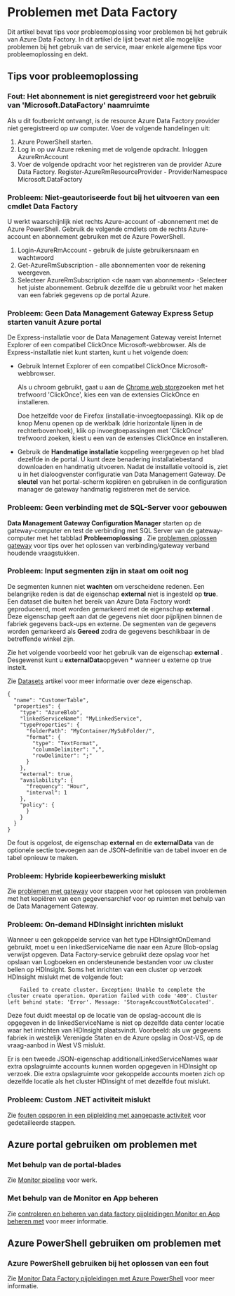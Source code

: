 <properties 
    pageTitle="Problemen met Azure Data Factory" 
    description="Informatie over het oplossen van problemen met het gebruik van Azure Data Factory." 
    services="data-factory" 
    documentationCenter="" 
    authors="spelluru" 
    manager="jhubbard" 
    editor="monicar"/>

<tags 
    ms.service="data-factory" 
    ms.workload="data-services" 
    ms.tgt_pltfrm="na" 
    ms.devlang="na" 
    ms.topic="article" 
    ms.date="08/31/2016" 
    ms.author="spelluru"/>

# <a name="troubleshoot-data-factory-issues"></a>Problemen met Data Factory
Dit artikel bevat tips voor probleemoplossing voor problemen bij het gebruik van Azure Data Factory. In dit artikel de lijst bevat niet alle mogelijke problemen bij het gebruik van de service, maar enkele algemene tips voor probleemoplossing en dekt.   

## <a name="troubleshooting-tips"></a>Tips voor probleemoplossing

### <a name="error-the-subscription-is-not-registered-to-use-namespace-microsoftdatafactory"></a>Fout: Het abonnement is niet geregistreerd voor het gebruik van 'Microsoft.DataFactory' naamruimte
Als u dit foutbericht ontvangt, is de resource Azure Data Factory provider niet geregistreerd op uw computer. Voer de volgende handelingen uit: 

1. Azure PowerShell starten. 
2. Log in op uw Azure rekening met de volgende opdracht.
        Inloggen AzureRmAccount 
3. Voer de volgende opdracht voor het registreren van de provider Azure Data Factory.
        Register-AzureRmResourceProvider - ProviderNamespace Microsoft.DataFactory

### <a name="problem-unauthorized-error-when-running-a-data-factory-cmdlet"></a>Probleem: Niet-geautoriseerde fout bij het uitvoeren van een cmdlet Data Factory
U werkt waarschijnlijk niet rechts Azure-account of -abonnement met de Azure PowerShell. Gebruik de volgende cmdlets om de rechts Azure-account en abonnement gebruiken met de Azure PowerShell. 

1. Login-AzureRmAccount - gebruik de juiste gebruikersnaam en wachtwoord
2. Get-AzureRmSubscription - alle abonnementen voor de rekening weergeven. 
3. Selecteer AzureRmSubscription &lt;de naam van abonnement&gt; -Selecteer het juiste abonnement. Gebruik dezelfde die u gebruikt voor het maken van een fabriek gegevens op de portal Azure.

### <a name="problem-fail-to-launch-data-management-gateway-express-setup-from-azure-portal"></a>Probleem: Geen Data Management Gateway Express Setup starten vanuit Azure portal
De Express-installatie voor de Data Management Gateway vereist Internet Explorer of een compatibel ClickOnce Microsoft-webbrowser. Als de Express-installatie niet kunt starten, kunt u het volgende doen: 

- Gebruik Internet Explorer of een compatibel ClickOnce Microsoft-webbrowser.

    Als u chroom gebruikt, gaat u aan de [Chrome web store](https://chrome.google.com/webstore/)zoeken met het trefwoord 'ClickOnce', kies een van de extensies ClickOnce en installeren. 
    
    Doe hetzelfde voor de Firefox (installatie-invoegtoepassing). Klik op de knop Menu openen op de werkbalk (drie horizontale lijnen in de rechterbovenhoek), klik op invoegtoepassingen met 'ClickOnce' trefwoord zoeken, kiest u een van de extensies ClickOnce en installeren. 

- Gebruik de **Handmatige installatie** koppeling weergegeven op het blad dezelfde in de portal. U kunt deze benadering installatiebestand downloaden en handmatig uitvoeren. Nadat de installatie voltooid is, ziet u in het dialoogvenster configuratie van Data Management Gateway. De **sleutel** van het portal-scherm kopiëren en gebruiken in de configuration manager de gateway handmatig registreren met de service.  

### <a name="problem-fail-to-connect-to-on-premises-sql-server"></a>Probleem: Geen verbinding met de SQL-Server voor gebouwen 
**Data Management Gateway Configuration Manager** starten op de gateway-computer en test de verbinding met SQL Server van de gateway-computer met het tabblad **Probleemoplossing** . Zie [problemen oplossen gateway](data-factory-data-management-gateway.md#troubleshoot-gateway-issues) voor tips over het oplossen van verbinding/gateway verband houdende vraagstukken.   
 

### <a name="problem-input-slices-are-in-waiting-state-for-ever"></a>Probleem: Input segmenten zijn in staat om ooit nog

De segmenten kunnen niet **wachten** om verscheidene redenen. Een belangrijke reden is dat de eigenschap **external** niet is ingesteld op **true**. Een dataset die buiten het bereik van Azure Data Factory wordt geproduceerd, moet worden gemarkeerd met de eigenschap **external** . Deze eigenschap geeft aan dat de gegevens niet door pijplijnen binnen de fabriek gegevens back-ups en externe. De segmenten van de gegevens worden gemarkeerd als **Gereed** zodra de gegevens beschikbaar in de betreffende winkel zijn. 

Zie het volgende voorbeeld voor het gebruik van de eigenschap **external** . Desgewenst kunt u **externalData**opgeven * wanneer u externe op true instelt.

Zie [Datasets](data-factory-create-datasets.md) artikel voor meer informatie over deze eigenschap.
    
    {
      "name": "CustomerTable",
      "properties": {
        "type": "AzureBlob",
        "linkedServiceName": "MyLinkedService",
        "typeProperties": {
          "folderPath": "MyContainer/MySubFolder/",
          "format": {
            "type": "TextFormat",
            "columnDelimiter": ",",
            "rowDelimiter": ";"
          }
        },
        "external": true,
        "availability": {
          "frequency": "Hour",
          "interval": 1
        },
        "policy": {
          }
        }
      }
    }

De fout is opgelost, de eigenschap **external** en de **externalData** van de optionele sectie toevoegen aan de JSON-definitie van de tabel invoer en de tabel opnieuw te maken. 

### <a name="problem-hybrid-copy-operation-fails"></a>Probleem: Hybride kopieerbewerking mislukt
Zie [problemen met gateway](data-factory-data-management-gateway.md#troubleshoot-gateway-issues) voor stappen voor het oplossen van problemen met het kopiëren van een gegevensarchief voor op ruimten met behulp van de Data Management Gateway. 

### <a name="problem-on-demand-hdinsight-provisioning-fails"></a>Probleem: On-demand HDInsight inrichten mislukt
Wanneer u een gekoppelde service van het type HDInsightOnDemand gebruikt, moet u een linkedServiceName die naar een Azure Blob-opslag verwijst opgeven. Data Factory-service gebruikt deze opslag voor het opslaan van Logboeken en ondersteunende bestanden voor uw cluster bellen op HDInsight.  Soms het inrichten van een cluster op verzoek HDInsight mislukt met de volgende fout:

        Failed to create cluster. Exception: Unable to complete the cluster create operation. Operation failed with code '400'. Cluster left behind state: 'Error'. Message: 'StorageAccountNotColocated'.

Deze fout duidt meestal op de locatie van de opslag-account die is opgegeven in de linkedServiceName is niet op dezelfde data center locatie waar het inrichten van HDInsight plaatsvindt. Voorbeeld: als uw gegevens fabriek in westelijk Verenigde Staten en de Azure opslag in Oost-VS, op de vraag-aanbod in West VS mislukt.

Er is een tweede JSON-eigenschap additionalLinkedServiceNames waar extra opslagruimte accounts kunnen worden opgegeven in HDInsight op verzoek. Die extra opslagruimte voor gekoppelde accounts moeten zich op dezelfde locatie als het cluster HDInsight of met dezelfde fout mislukt.

### <a name="problem-custom-net-activity-fails"></a>Probleem: Custom .NET activiteit mislukt
Zie [fouten opsporen in een pijpleiding met aangepaste activiteit](data-factory-use-custom-activities.md#debug-the-pipeline) voor gedetailleerde stappen. 

## <a name="use-azure-portal-to-troubleshoot"></a>Azure portal gebruiken om problemen met 

### <a name="using-portal-blades"></a>Met behulp van de portal-blades
Zie [Monitor pipeline](data-factory-build-your-first-pipeline-using-editor.md#monitor-pipeline) voor werk. 

### <a name="using-monitor-and-manage-app"></a>Met behulp van de Monitor en App beheren
Zie [controleren en beheren van data factory pijpleidingen Monitor en App beheren met](data-factory-monitor-manage-app.md) voor meer informatie. 

## <a name="use-azure-powershell-to-troubleshoot"></a>Azure PowerShell gebruiken om problemen met

### <a name="use-azure-powershell-to-troubleshoot-an-error"></a>Azure PowerShell gebruiken bij het oplossen van een fout  
Zie [Monitor Data Factory pijpleidingen met Azure PowerShell](data-factory-build-your-first-pipeline-using-powershell.md#monitor-pipeline) voor meer informatie. 


[adfgetstarted]: data-factory-copy-data-from-azure-blob-storage-to-sql-database.md
[use-custom-activities]: data-factory-use-custom-activities.md
[troubleshoot]: data-factory-troubleshoot.md
[developer-reference]: http://go.microsoft.com/fwlink/?LinkId=516908
[cmdlet-reference]: http://go.microsoft.com/fwlink/?LinkId=517456
[json-scripting-reference]: http://go.microsoft.com/fwlink/?LinkId=516971

[azure-portal]: https://portal.azure.com/

[image-data-factory-troubleshoot-with-error-link]: ./media/data-factory-troubleshoot/DataFactoryWithErrorLink.png

[image-data-factory-troubleshoot-datasets-with-errors-blade]: ./media/data-factory-troubleshoot/DatasetsWithErrorsBlade.png

[image-data-factory-troubleshoot-table-blade-with-problem-slices]: ./media/data-factory-troubleshoot/TableBladeWithProblemSlices.png

[image-data-factory-troubleshoot-activity-run-with-error]: ./media/data-factory-troubleshoot/ActivityRunDetailsWithError.png

[image-data-factory-troubleshoot-dataslice-blade-with-active-runs]: ./media/data-factory-troubleshoot/DataSliceBladeWithActivityRuns.png

[image-data-factory-troubleshoot-walkthrough2-with-errors-link]: ./media/data-factory-troubleshoot/Walkthrough2WithErrorsLink.png

[image-data-factory-troubleshoot-walkthrough2-datasets-with-errors]: ./media/data-factory-troubleshoot/Walkthrough2DataSetsWithErrors.png

[image-data-factory-troubleshoot-walkthrough2-table-with-problem-slices]: ./media/data-factory-troubleshoot/Walkthrough2TableProblemSlices.png

[image-data-factory-troubleshoot-walkthrough2-slice-activity-runs]: ./media/data-factory-troubleshoot/Walkthrough2DataSliceActivityRuns.png

[image-data-factory-troubleshoot-activity-run-details]: ./media/data-factory-troubleshoot/Walkthrough2ActivityRunDetails.png
 